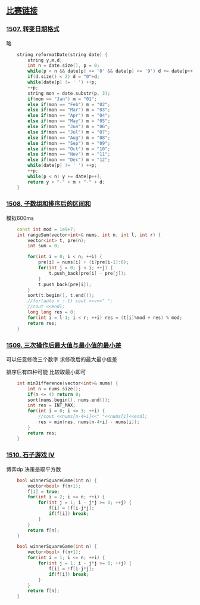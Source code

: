 ## [比赛链接](https://leetcode-cn.com/contest/biweekly-contest-30/)

### [1507. 转变日期格式](https://leetcode-cn.com/problems/reformat-date/)

略

```c++
    string reformatDate(string date) {
        string y,m,d;
        int n = date.size(), p = 0;
        while(p < n && date[p] >= '0' && date[p] <= '9') d += date[p++];
        if(d.size() < 2) d = "0"+d;
        while(date[p] != ' ') ++p;
        ++p;
        string mon = date.substr(p, 3);
        if(mon == "Jan") m = "01";
        else if(mon == "Feb") m = "02";
        else if(mon == "Mar") m = "03";
        else if(mon == "Apr") m = "04";
        else if(mon == "May") m = "05";
        else if(mon == "Jun") m = "06";
        else if(mon == "Jul") m = "07";
        else if(mon == "Aug") m = "08";
        else if(mon == "Sep") m = "09";
        else if(mon == "Oct") m = "10";
        else if(mon == "Nov") m = "11";
        else if(mon == "Dec") m = "12";
        while(date[p] != ' ') ++p;
        ++p;
        while(p < n) y += date[p++];
        return y + "-" + m + "-" + d;
    }
```

### [1508. 子数组和排序后的区间和](https://leetcode-cn.com/problems/range-sum-of-sorted-subarray-sums/)

模拟600ms

```c++
    const int mod = 1e9+7;
    int rangeSum(vector<int>& nums, int n, int l, int r) {
        vector<int> t, pre(n);
        int sum = 0;

        for(int i = 0; i < n; ++i) {
            pre[i] = nums[i] + (i?pre[i-1]:0);
            for(int j = 0; j < i; ++j) {
                t.push_back(pre[i] - pre[j]);
            }
            t.push_back(pre[i]);
        }
        sort(t.begin(), t.end());
        //for(auto v : t) cout <<v<<" ";
        //cout <<endl;
        long long res = 0;
        for(int i = l-1; i < r; ++i) res = (t[i]%mod + res) % mod;
        return res;
    }
```

### [1509. 三次操作后最大值与最小值的最小差](https://leetcode-cn.com/problems/minimum-difference-between-largest-and-smallest-value-in-three-moves/)

可以任意修改三个数字 求修改后的最大最小值差

排序后有四种可能 比较取最小即可

```c++
    int minDifference(vector<int>& nums) {
        int n = nums.size();
        if(n <= 4) return 0;
        sort(nums.begin(), nums.end());
        int res = INT_MAX;
        for(int i = 0; i <= 3; ++i) {
            //cout <<nums[n-4+i]<<" "<<nums[i]<<endl;
            res = min(res, nums[n-4+i] - nums[i]);
        }
        return res;
    }
```

### [1510. 石子游戏 IV](https://leetcode-cn.com/problems/stone-game-iv/)

博弈dp 决策是取平方数

```c++
    bool winnerSquareGame(int n) {
        vector<bool> f(n+1);
        f[1] = true;
        for(int i = 2; i <= n; ++i) {
            for(int j = 1; i - j*j >= 0; ++j) {
                f[i] = !f[i-j*j];
                if(f[i]) break;
            }
        }
        return f[n];
    }

    bool winnerSquareGame(int n) {
        vector<bool> f(n+1);
        for(int i = 1; i <= n; ++i) {
            for(int j = 1; i - j*j >= 0; ++j) {
                f[i] = !f[i-j*j];
                if(f[i]) break;
            }
        }
        return f[n];
    }
```
